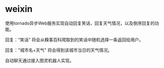 # weixin
使用tornado异步Web服务实现自动回复笑话，回复天气情况，以及倒序回复的功能。

回复：“笑话”	将会从糗事百科爬取到的笑话中随机选择一条返回给用户。

回复："城市名+天气"  将会得到该城市当日的天气情况。

自动聊天通过接入图灵机器人实现。
